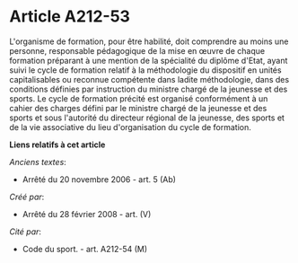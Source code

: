 # Article A212-53

L'organisme de formation, pour être habilité, doit comprendre au moins une personne, responsable pédagogique de la mise en
œuvre de chaque formation préparant à une mention de la spécialité du diplôme d'Etat, ayant suivi le cycle de formation
relatif à la méthodologie du dispositif en unités capitalisables ou reconnue compétente dans ladite méthodologie, dans des
conditions définies par instruction du ministre chargé de la jeunesse et des sports. Le cycle de formation précité est
organisé conformément à un cahier des charges défini par le ministre chargé de la jeunesse et des sports et sous l'autorité
du directeur régional de la jeunesse, des sports et de la vie associative du lieu d'organisation du cycle de formation.

**Liens relatifs à cet article**

_Anciens textes_:

  - Arrêté du 20 novembre 2006 - art. 5 (Ab)

_Créé par_:

  - Arrêté du 28 février 2008 - art. (V)

_Cité par_:

  - Code du sport. - art. A212-54 (M)
